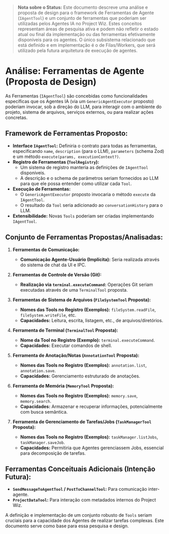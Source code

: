 > **Nota sobre o Status:** Este documento descreve uma análise e proposta de design para o framework de Ferramentas de Agente (`IAgentTool`) e um conjunto de ferramentas que poderiam ser utilizadas pelos Agentes IA no Project Wiz. Estes conceitos representam áreas de pesquisa ativa e podem não refletir o estado atual ou final da implementação ou das ferramentas efetivamente disponíveis para os agentes. O único subsistema relacionado que está definido e em implementação é o de Filas/Workers, que será utilizado pela futura arquitetura de execução de agentes.

# Análise: Ferramentas de Agente (Proposta de Design)

As Ferramentas (`IAgentTool`) são concebidas como funcionalidades específicas que os Agentes IA (via um `GenericAgentExecutor` proposto) poderiam invocar, sob a direção do LLM, para interagir com o ambiente do projeto, sistema de arquivos, serviços externos, ou para realizar ações concretas.

## Framework de Ferramentas Proposto:

- **Interface `IAgentTool`:** Definiria o contrato para todas as ferramentas, especificando `name`, `description` (para o LLM), `parameters` (schema Zod) e um método `execute(params, executionContext?)`.
- **Registro de Ferramentas (`ToolRegistry`):**
  - Um sistema de registro manteria as definições de `IAgentTool` disponíveis.
  - A descrição e o schema de parâmetros seriam fornecidos ao LLM para que ele possa entender como utilizar cada `Tool`.
- **Execução de Ferramentas:**
  - O `GenericAgentExecutor` proposto invocaria o método `execute` da `IAgentTool`.
  - O resultado da `Tool` seria adicionado ao `conversationHistory` para o LLM.
- **Extensibilidade:** Novas `Tools` poderiam ser criadas implementando `IAgentTool`.

## Conjunto de Ferramentas Propostas/Analisadas:

1.  **Ferramentas de Comunicação:**
    - **Comunicação Agente-Usuário (Implícita):** Seria realizada através do sistema de chat da UI e IPC.

2.  **Ferramentas de Controle de Versão (Git):**
    - **Realização via `terminal.executeCommand`:** Operações Git seriam executadas através de uma `TerminalTool` proposta.

3.  **Ferramentas de Sistema de Arquivos (`FileSystemTool` Proposta):**
    - **Nomes das Tools no Registro (Exemplos):** `fileSystem.readFile`, `fileSystem.writeFile`, etc.
    - **Capacidades:** Leitura, escrita, listagem, etc., de arquivos/diretórios.

4.  **Ferramenta de Terminal (`TerminalTool` Proposta):**
    - **Nome da Tool no Registro (Exemplo):** `terminal.executeCommand`.
    - **Capacidades:** Executar comandos de shell.

5.  **Ferramenta de Anotação/Notas (`AnnotationTool` Proposta):**
    - **Nomes das Tools no Registro (Exemplos):** `annotation.list`, `annotation.save`.
    - **Capacidades:** Gerenciamento estruturado de anotações.

6.  **Ferramenta de Memória (`MemoryTool` Proposta):**
    - **Nomes das Tools no Registro (Exemplos):** `memory.save`, `memory.search`.
    - **Capacidades:** Armazenar e recuperar informações, potencialmente com busca semântica.

7.  **Ferramenta de Gerenciamento de Tarefas/Jobs (`TaskManagerTool` Proposta):**
    - **Nomes das Tools no Registro (Exemplos):** `taskManager.listJobs`, `taskManager.saveJob`.
    - **Capacidades:** Permitiria que Agentes gerenciassem Jobs, essencial para decomposição de tarefas.

## Ferramentas Conceituais Adicionais (Intenção Futura):

- **`SendMessageToAgentTool` / `PostToChannelTool`:** Para comunicação inter-agente.
- **`ProjectDataTool`:** Para interação com metadados internos do Project Wiz.

A definição e implementação de um conjunto robusto de `Tools` seriam cruciais para a capacidade dos Agentes de realizar tarefas complexas. Este documento serve como base para essa pesquisa e design.
